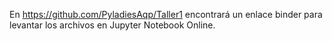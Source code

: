 En https://github.com/PyladiesAqp/Taller1 encontrará un enlace binder para levantar los archivos en Jupyter Notebook Online.
